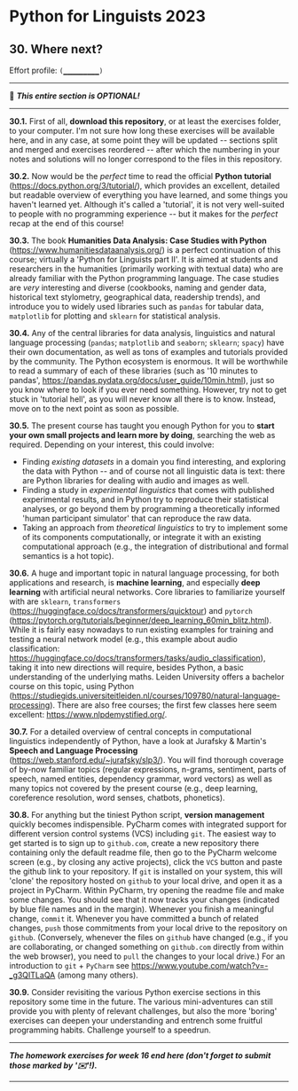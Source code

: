 # Python for Linguists 2023

## 30. Where next?

Effort profile: `(▁▁▁▁▁▁▁▁▁)` 



----

🦉 **_This entire section is OPTIONAL!_**

----

**30.1.** First of all, **download this repository**, or at least the exercises folder, to your computer. I'm not sure how long these exercises will be available here, and in any case, at some point they will be updated -- sections split and merged and exercises reordered -- after which the numbering in your notes and solutions will no longer correspond to the files in this repository.

**30.2.** Now would be the _perfect_ time to read the official **Python tutorial** (https://docs.python.org/3/tutorial/), which provides an excellent, detailed but readable overview of everything you have learned, and some things you haven't learned yet. Although it's called a 'tutorial', it is not very well-suited to people with no programming experience -- but it makes for the _perfect_ recap at the end of this course!

**30.3.** The book **Humanities Data Analysis: Case Studies with Python** (https://www.humanitiesdataanalysis.org/) is a perfect continuation of this course; virtually a 'Python for Linguists part II'. It is aimed at students and researchers in the humanities (primarily working with textual data) who are already familiar with the Python programming language. The case studies are _very_ interesting and diverse (cookbooks, naming and gender data, historical text stylometry, geographical data, readership trends), and introduce you to widely used libraries such as `pandas` for tabular data, `matplotlib` for plotting and `sklearn` for statistical analysis.

**30.4.** Any of the central libraries for data analysis, linguistics and natural language processing (`pandas`; `matplotlib` and `seaborn`; `sklearn`; `spacy`) have their own documentation, as well as tons of examples and tutorials provided by the community. The Python ecosystem is enormous. It will be worthwhile to read a summary of each of these libraries (such as '10 minutes to pandas', https://pandas.pydata.org/docs/user_guide/10min.html), just so you know where to look if you ever need something. However, try not to get stuck in 'tutorial hell', as you will never know all there is to know. Instead, move on to the next point as soon as possible.

**30.5.** The present course has taught you enough Python for you to **start your own small projects and learn more by doing**, searching the web as required. Depending on your interest, this could involve:
 - Finding _existing datasets_ in a domain you find interesting, and exploring the data with Python -- and of course not all linguistic data is text: there are Python libraries for dealing with audio and images as well. 
 - Finding a study in _experimental linguistics_ that comes with published experimental results, and in Python try to reproduce their statistical analyses, or go beyond them by programming a theoretically informed 'human participant simulator' that can reproduce the raw data. 
 - Taking an approach from _theoretical linguistics_ to try to implement some of its components computationally, or integrate it with an existing computational approach (e.g., the integration of distributional and formal semantics is a hot topic).

**30.6.** A huge and important topic in natural language processing, for both applications and research, is **machine learning**, and especially **deep learning** with artificial neural networks. Core libraries to familiarize yourself with are `sklearn`, `transformers` (https://huggingface.co/docs/transformers/quicktour) and `pytorch` (https://pytorch.org/tutorials/beginner/deep_learning_60min_blitz.html). While it is fairly easy nowadays to run existing examples for training and testing a neural network model (e.g., this example about audio classification: https://huggingface.co/docs/transformers/tasks/audio_classification), taking it into new directions will require, besides Python, a basic understanding of the underlying maths. Leiden University offers a bachelor course on this topic, using Python (https://studiegids.universiteitleiden.nl/courses/109780/natural-language-processing). There are also free courses; the first few classes here seem excellent: https://www.nlpdemystified.org/.

**30.7.** For a detailed overview of central concepts in computational linguistics independently of Python, have a look at Jurafsky & Martin's **Speech and Language Processing** (https://web.stanford.edu/~jurafsky/slp3/). You will find thorough coverage of by-now familiar topics (regular expressions, n-grams, sentiment, parts of speech, named entities, dependency grammar, word vectors) as well as many topics not covered by the present course (e.g., deep learning, coreference resolution, word senses, chatbots, phonetics).

**30.8.** For anything but the tiniest Python script, **version management** quickly becomes indispensible. PyCharm comes with integrated support for different version control systems (VCS) including `git`. The easiest way to get started is to sign up to `github.com`, create a new repository there containing only the default readme file, then go to the PyCharm welcome screen (e.g., by closing any active projects), click the `VCS` button and paste the github link to your repository. If `git` is installed on your system, this will 'clone' the repository hosted on `github` to your local drive, and open it as a project in PyCharm. Within PyCharm, try opening the readme file and make some changes. You should see that it now tracks your changes (indicated by blue file names and in the margin). Whenever you finish a meaningful change, `commit` it. Whenever you have committed a bunch of related changes, `push` those commitments from your local drive to the repository on `github`. (Conversely, whenever the files on `github` have changed (e.g., if you are collaborating, or changed something on `github.com` directly from within the web browser), you need to `pull` the changes to your local drive.) For an introduction to `git` + `PyCharm` see https://www.youtube.com/watch?v=-_g3QITLaQA (among many others).

**30.9.** Consider revisiting the various Python exercise sections in this repository some time in the future. The various mini-adventures can still provide you with plenty of relevant challenges, but also the more 'boring' exercises can deepen your understanding and entrench some fruitful programming habits. Challenge yourself to a speedrun.



-------

**_The homework exercises for week 16 end here (don't forget to submit those marked by '✉️'!)._**

-------




